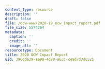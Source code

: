 ```yaml
---
content_type: resource
description: ''
draft: false
file: /ocw-www/2020-19_ocw_impact_report.pdf
file_size: 5574264
metadata:
  caption: ''
  credit: ''
  image_alt: ''
resourcetype: Document
title: 2020 OCW Impact Report
uid: 396dda39-ae99-4d88-a63c-ce9d7d3d652b
---
```

